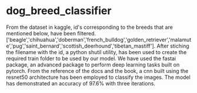# dog_breed_classifier
From the dataset in kaggle, id's corresponding to the breeds that are mentioned below, have been filtered. 
['beagle','chihuahua','doberman','french_bulldog','golden_retriever','malamute','pug','saint_bernard','scottish_deerhound','tibetan_mastiff'].
After stiching the filename with the id, a python shutil utility, has been used to create the required train folder to be used by our model.
We have used the fastai package, an advanced package to perform deep learning tasks built on pytorch. 
From the reference of the docs and the book, a cnn built using the resnet50 architecture has been employed to classify the images.
The model has demonstrated an accuracy of 97.6% with three iterations. 
